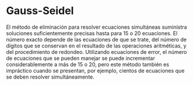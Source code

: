 # Gauss-Seidel
El método de eliminación para resolver ecuaciones simultáneas suministra soluciones suficientemente precisas hasta para 15 o 20 ecuaciones. El número exacto depende de las ecuaciones de que se trate, del número de dígitos que se conservan en el resultado de las operaciones aritméticas, y del procedimiento de redondeo. Utilizando ecuaciones de error, el número de ecuaciones que se pueden manejar se puede incrementar considerablemente a más de 15 o 20, pero este método también es impráctico cuando se presentan, por ejemplo, cientos de ecuaciones que se deben resolver simultáneamente. 
